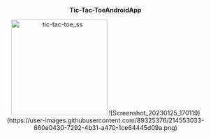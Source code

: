 <p align="center">
 <b> Tic-Tac-ToeAndroidApp </b>
</p>

<p align="center">
    <img width="220" alt="tic-tac-toe_ss" alignment="center" src="https://user-images.githubusercontent.com/89325376/214550150-48594307-ca6b-4bd3-884d-e2101e313cc2.png">
    ![Screenshot_20230125_170119](https://user-images.githubusercontent.com/89325376/214553033-660e0430-7292-4b31-a470-1ce64445d09a.png)
</p>
